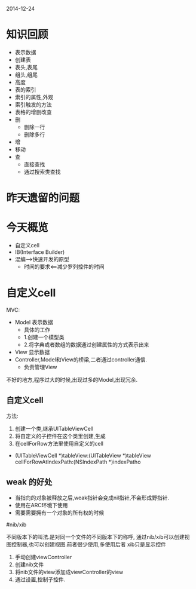 2014-12-24

# 知识回顾

- 表示数据
- 创建表
- 表头,表尾
- 组头,组尾
 - 高度
- 表的索引
 - 索引的属性,外观
 - 索引触发的方法
- 表格的增删改查
 - 删
	 - 删除一行
     - 删除多行
 - 增
 - 移动
 - 查
	 - 直接查找
	 - 通过搜索类查找

# 昨天遗留的问题


# 今天概览

-  自定义cell
-  IB(Interface Builder)
-  混编-->快速开发的原型
	- 时间的要求<==减少罗列控件的时间

# 自定义cell


MVC:
- Model 表示数据
	- 具体的工作
	- 1.创建一个模型类
	- 2.将字典或者数组的数据通过创建属性的方式表示出来
- View 显示数据
- Controller,Model和View的桥梁,二者通过controller通信.
	- 负责管理View

不好的地方,程序过大的时候,出现过多的Model,出现冗余.


## 自定义cell

方法:
1. 创建一个类,继承UITableViewCell
2. 将自定义的子控件在这个类里创建,生成
3. 在cellForRow方法里使用自定义的cell
- (UITableViewCell *)tableView:(UITableView *)tableView cellForRowAtIndexPath:(NSIndexPath *)indexPatho

## weak 的好处

- 当指向的对象被释放之后,weak指针会变成nil指针,不会形成野指针.
- 使用在ARC环境下使用
- 需要需要拥有一个对象的所有权的时候

#nib/xib

不同版本下的叫法.是对同一个文件的不同版本下的称呼,
通过nib/xib可以创建视图控制器,也可以创建视图.前者很少使用,多使用后者
xib只是显示控件

1.  手动创建viewController
2. 创建nib文件
3. 将nib文件的view添加成viewController的view
3. 通过设置,控制子控件.
	
